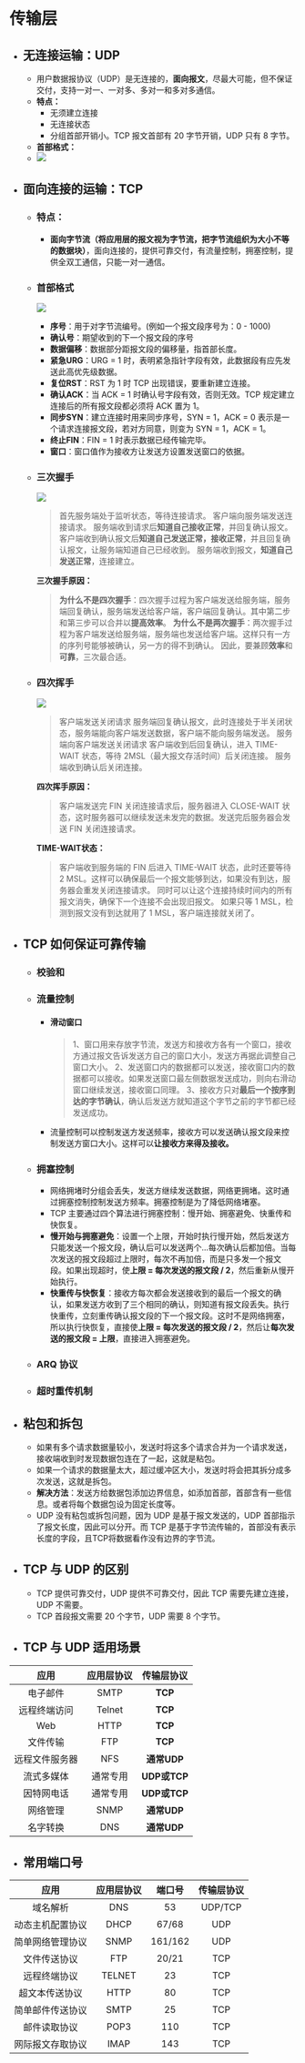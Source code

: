 # 传输层
- ## 无连接运输：UDP
  - 用户数据报协议（UDP）是无连接的，**面向报文**，尽最大可能，但不保证交付，支持一对一、一对多、多对一和多对多通信。
  - **特点：**
    - 无须建立连接
    - 无连接状态
    - 分组首部开销小。TCP 报文首部有 20 字节开销，UDP 只有 8 字节。
  - **首部格式：**
  - ![](UDP首部.jpg)
- ## 面向连接的运输：TCP
  - ### 特点：
    - **面向字节流（将应用层的报文视为字节流，把字节流组织为大小不等的数据块）**，面向连接的，提供可靠交付，有流量控制，拥塞控制，提供全双工通信，只能一对一通信。
  - ### 首部格式
    ![](TCP首部结构.jpg)
    - **序号**：用于对字节流编号。(例如一个报文段序号为：0 - 1000)
    - **确认号**：期望收到的下一个报文段的序号
    - **数据偏移**：数据部分距报文段的偏移量，指首部长度。
    - **紧急URG**：URG = 1 时，表明紧急指针字段有效，此数据段有应先发送此高优先级数据。
    - **复位RST**：RST 为 1 时 TCP 出现错误，要重新建立连接。
    - **确认ACK**：当 ACK = 1 时确认号字段有效，否则无效。TCP 规定建立连接后的所有报文段都必须将 ACK 置为 1。
    - **同步SYN**：建立连接时用来同步序号，SYN = 1，ACK = 0 表示是一个请求连接报文段，若对方同意，则变为 SYN = 1，ACK = 1。
    - **终止FIN**：FIN = 1 时表示数据已经传输完毕。
    - **窗口**：窗口值作为接收方让发送方设置发送窗口的依据。
  - ### 三次握手
    ![](三次握手.jpg)
    > 首先服务端处于监听状态，等待连接请求。
    > 客户端向服务端发送连接请求。
    > 服务端收到请求后**知道自己接收正常**，并回复确认报文。
    > 客户端收到确认报文后**知道自己发送正常，接收正常**，并且回复确认报文，让服务端知道自己已经收到。
    > 服务端收到报文，**知道自己发送正常**，连接建立。

    **三次握手原因：**
    > **为什么不是四次握手**：四次握手过程为客户端发送给服务端，服务端回复确认，服务端发送给客户端，客户端回复确认。其中第二步和第三步可以合并以**提高效率**。
    > **为什么不是两次握手**：两次握手过程为客户端发送给服务端，服务端也发送给客户端。这样只有一方的序列号能够被确认，另一方的得不到确认。
    > 因此，要兼顾**效率**和**可靠**，三次最合适。
  - ### 四次挥手
    ![](四次挥手.jpg)
    > 客户端发送关闭请求
    > 服务端回复确认报文，此时连接处于半关闭状态，服务端能向客户端发送数据，客户端不能向服务端发送。
    > 服务端向客户端发送关闭请求
    > 客户端收到后回复确认，进入 TIME-WAIT 状态，等待 2MSL（最大报文存活时间）后关闭连接。
    > 服务端收到确认后关闭连接。

    **四次挥手原因：**
    > 客户端发送完 FIN 关闭连接请求后，服务器进入 CLOSE-WAIT 状态，这时服务器可以继续发送未发完的数据。发送完后服务器会发送 FIN 关闭连接请求。

    **TIME-WAIT状态：**
    > 客户端收到服务端的 FIN 后进入 TIME-WAIT 状态，此时还要等待 2 MSL。这样可以确保最后一个报文能够到达，如果没有到达，服务器会重发关闭连接请求。
    同时可以让这个连接持续时间内的所有报文消失，确保下一个连接不会出现旧报文。
    如果只等 1 MSL，检测到报文没有到达就用了 1 MSL，客户端连接就关闭了。
- ## TCP 如何保证可靠传输
  - ### 校验和
  - ### 流量控制
    - #### 滑动窗口
      > 1、窗口用来存放字节流，发送方和接收方各有一个窗口，接收方通过报文告诉发送方自己的窗口大小，发送方再据此调整自己窗口大小。
      > 2、发送窗口内的数据都可以发送，接收窗口内的数据都可以接收。如果发送窗口最左侧数据发送成功，则向右滑动窗口继续发送，接收窗口同理。
      > 3、接收方只对**最后一个按序到达的字节确认**，确认后发送方就知道这个字节之前的字节都已经发送成功。
    - 流量控制可以控制发送方发送频率，接收方可以发送确认报文段来控制发送方窗口大小。这样可以**让接收方来得及接收。**
  - ### 拥塞控制
    - 网络拥堵时分组会丢失，发送方继续发送数据，网络更拥堵。这时通过拥塞控制控制发送方频率。拥塞控制是为了降低网络堵塞。
    - TCP 主要通过四个算法进行拥塞控制：慢开始、拥塞避免、快重传和快恢复。
    - **慢开始与拥塞避免**：设置一个上限，开始时执行慢开始，然后发送方只能发送一个报文段，确认后可以发送两个...每次确认后都加倍。当每次发送的报文段超过上限时，每次不再加倍，而是只多发一个报文段。如果出现超时，使**上限 = 每次发送的报文段 / 2**，然后重新从慢开始执行。
    - **快重传与快恢复**：接收方每次都会发送接收到的最后一个报文的确认，如果发送方收到了三个相同的确认，则知道有报文段丢失。执行快重传，立刻重传确认报文段的下一个报文段。这时不是网络拥塞，所以执行快恢复，直接使**上限 = 每次发送的报文段 / 2**，然后让**每次发送的报文段 = 上限**，直接进入拥塞避免。
  - ### ARQ 协议
  - ### 超时重传机制
- ## 粘包和拆包
  - 如果有多个请求数据量较小，发送时将这多个请求合并为一个请求发送，接收端收到时发现数据包连在了一起，这就是粘包。
  - 如果一个请求的数据量太大，超过缓冲区大小，发送时将会把其拆分成多次发送，这就是拆包。
  - **解决方法**：发送方给数据包添加边界信息，如添加首部，首部含有一些信息。或者将每个数据包设为固定长度等。
  - UDP 没有粘包或拆包问题，因为 UDP 是基于报文发送的，UDP 首部指示了报文长度，因此可以分开。而 TCP 是基于字节流传输的，首部没有表示长度的字段，且TCP将数据看作没有边界的字节流。
- ## TCP 与 UDP 的区别
  - TCP 提供可靠交付，UDP 提供不可靠交付，因此 TCP 需要先建立连接，UDP 不需要。
  - TCP 首段报文需要 20 个字节，UDP 需要 8 个字节。
- ## TCP 与 UDP 适用场景
|  应用  | 应用层协议 | 传输层协议 | 
|  :----:  | :----:  | :----:  |
| 电子邮件 | SMTP | **TCP** |
| 远程终端访问 | Telnet | **TCP** |
| Web | HTTP | **TCP** |
| 文件传输 | FTP | **TCP** |
| 远程文件服务器 | NFS | **通常UDP** |
| 流式多媒体 | 通常专用 | **UDP或TCP** |
| 因特网电话 | 通常专用 | **UDP或TCP** |
| 网络管理 | SNMP | **通常UDP** |
| 名字转换 | DNS | **通常UDP** |
- ## 常用端口号
| 应用 | 应用层协议 | 端口号 | 传输层协议 |
| :-: | :-: | :-: | :-: |
| 域名解析 | DNS | 53 | UDP/TCP |
| 动态主机配置协议|	DHCP | 67/68 | UDP |
| 简单网络管理协议|	SNMP | 161/162 | UDP |
| 文件传送协议| FTP |	20/21 | TCP|
| 远程终端协议|	TELNET | 23 |	TCP	|
| 超文本传送协议|	HTTP |	80 | TCP |
| 简单邮件传送协议|	SMTP | 25 | TCP	|
| 邮件读取协议|	POP3 | 110 | TCP |
| 网际报文存取协议|	IMAP | 143 | TCP |